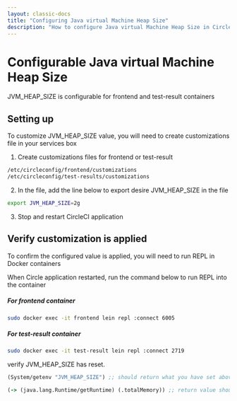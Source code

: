 ```yaml
---
layout: classic-docs
title: "Configuring Java virtual Machine Heap Size"
description: "How to configure Java virtual Machine Heap Size in CircleCI Server."
---
```


# Configurable Java virtual Machine Heap Size

JVM_HEAP_SIZE is configurable for frontend and test-result containers

## Setting up
To customize JVM_HEAP_SIZE value, you will need to create customizations file in your services box
1. Create customizations files for frontend or test-result
```sh
/etc/circleconfig/frontend/customizations
/etc/circleconfig/test-results/customizations
```

2. In the file, add the line below to export desire JVM_HEAP_SIZE in the file
```sh
export JVM_HEAP_SIZE=2g
```

3. Stop and restart CircleCI application


## Verify customization is applied
To confirm the configured value is applied, you will need to run REPL in Docker containers

When Circle application restarted, run the command below to run REPL into the container
##### For frontend container
```sh
sudo docker exec -it frontend lein repl :connect 6005
```
##### For test-result container
```sh
sudo docker exec -it test-result lein repl :connect 2719
```

verify JVM_HEAP_SIZE has reset.
```clojure
(System/getenv "JVM_HEAP_SIZE") ;; should return what you have set above
```
```clojure
(-> (java.lang.Runtime/getRuntime) (.totalMemory)) ;; return value should match with JVM_HEAP_SIZE
```
